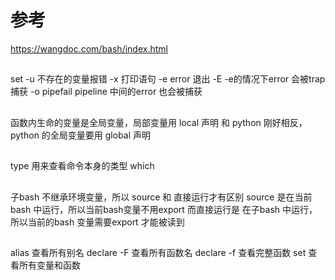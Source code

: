 # 参考
https://wangdoc.com/bash/index.html

##
set
-u 不存在的变量报错
-x 打印语句
-e error 退出
-E -e的情况下error 会被trap 捕获
-o pipefail pipeline 中间的error 也会被捕获


##
函数内生命的变量是全局变量，局部变量用 local 声明
和 python 刚好相反，python 的全局变量要用 global 声明

##
type  用来查看命令本身的类型
which

##
子bash 不继承环境变量，所以 source 和 直接运行才有区别
source 是在当前 bash 中运行，所以当前bash变量不用export
而直接运行是 在子bash 中运行，所以当前的bash 变量需要export 才能被读到


##
alias 查看所有别名
declare -F  查看所有函数名
declare -f 查看完整函数
set 查看所有变量和函数

 